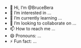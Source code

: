 - 👋 Hi, I’m @BruceBera
- 👀 I’m interested in ...
- 🌱 I’m currently learning ...
- 💞️ I’m looking to collaborate on ...
- 📫 How to reach me ...
- 😄 Pronouns: ...
- ⚡ Fun fact: ...

<!---
BruceBera/BruceBera is a ✨ special ✨ repository because its `README.md` (this file) appears on your GitHub profile.
You can click the Preview link to take a look at your changes.
--->
